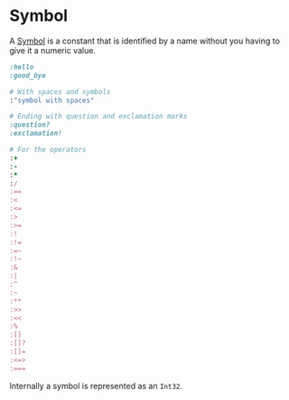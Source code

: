 # Symbol

A [Symbol](http://crystal-lang.org/api/Symbol.html) is a constant that is identified by a name without you having to give it a numeric value.

```ruby
:hello
:good_bye

# With spaces and symbols
:"symbol with spaces"

# Ending with question and exclamation marks
:question?
:exclamation!

# For the operators
:+
:-
:*
:/
:==
:<
:<=
:>
:>=
:!
:!=
:=~
:!~
:&
:|
:^
:~
:**
:>>
:<<
:%
:[]
:[]?
:[]=
:<=>
:===
```

Internally a symbol is represented as an `Int32`.
